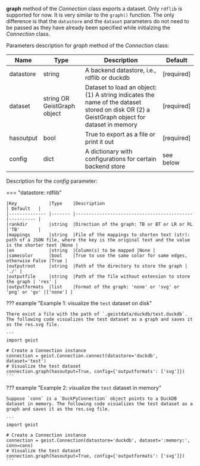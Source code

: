 **graph** method of the *Connection* class exports a dataset. Only `rdflib` is supported for now. It is very similar to the `graph()` function. The only difference is that the `datastore` and the `dataset` parameters do not need to be passed as they have already been specified while initialzing the *Connection* class.

Parameters description for *graph* method of the *Connection* class:

|Name           |Type    |Description                                | Default   |
|-------------- |------- |------------------------------------------ |---------- |
|datastore      |string  |A backend datastore, i.e., rdflib or duckdb|[required] |
|dataset        |string OR GeistGraph object |Dataset to load an object: (1) A string indicates the name of the dataset stored on disk OR (2) a GeistGraph object for dataset in memory |[required] |
|hasoutput      |bool    |True to export as a file or print it out   |[required] |
|config         |dict    |A dictionary with configurations for certain backend store | see below |

Description for the *config* parameter:

=== "datastore: rdflib"
    
    |Key            |Type    |Description                                  | Default   |
    |-------------- |------- |-------------------------------------------- |---------- |
    |rankdir        |string  |Direction of the graph: TB or BT or LR or RL |'TB'       |
    |mappings       |string  |File of the mappings to shorten text (str): path of a JSON file, where the key is the original text and the value is the shorter text |None |
    |on             |string  |Column(s) to be mapped |None |
    |samecolor      |bool    |True to use the same color for same edges, otherwise False |True |
    |outputroot     |string  |Path of the directory to store the graph | './' |
    |outputfile     |string  |Path of the file without extension to store the graph | 'res' |
    |outputformats  |list    |Format of the graph: 'none' or 'svg' or 'png' or 'gv' |['none'] |

??? example "Example 1: visualize the `test` dataset on disk"

    There exist a file with the path of `.geistdata/duckdb/test.duckdb`. The following code visualizes the test dataset as a graph and saves it as the res.svg file.

    ```
    import geist

    # Create a Connection instance
    connection = geist.Connection.connect(datastore='duckdb', dataset='test')
    # Visualize the test dataset
    connection.graph(hasoutput=True, config={'outputformats': ['svg']})
    ```

??? example "Example 2: visualize the `test` dataset in memory"

    Suppose `conn` is a `DuckPyConnection` object points to a DuckDB dataset in memory. The following code visualizes the test dataset as a graph and saves it as the res.svg file.

    ```
    import geist

    # Create a Connection instance
    connection = geist.Connection(datastore='duckdb', dataset=':memory:', conn=conn)
    # Visualize the test dataset
    connection.graph(hasoutput=True, config={'outputformats': ['svg']})
    ```
